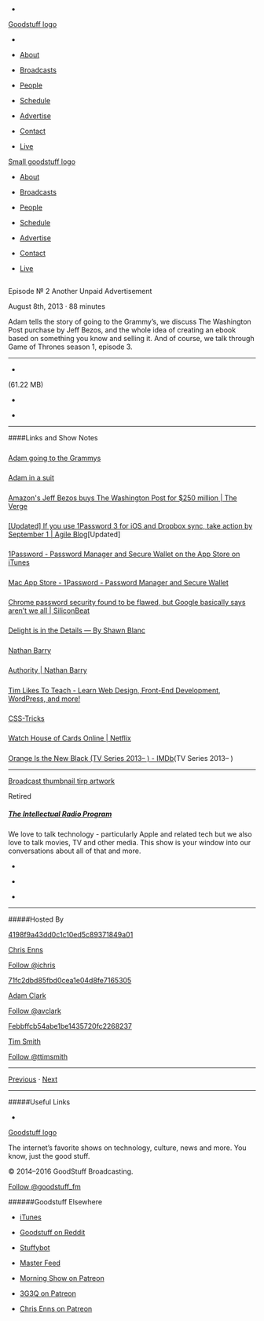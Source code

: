 

-
[Goodstuff logo](http://www.goodstuff.fm/)[](/assets/goodstuff_logo-17c1fe6f378352de5d7345f76152130b.svg)

-


-  [About](/about)

-  [Broadcasts](/broadcasts)

-  [People](/people)

-  [Schedule](/schedule)

-  [Advertise](/advertise)

-  [Contact](/contact)

-  [Live](/live)


[Small goodstuff logo](http://www.goodstuff.fm/)[](/assets/small_goodstuff_logo-bf032e72b9ec41494f4d90905f1ad619.svg)


-  [About](/about)

-  [Broadcasts](/broadcasts)

-  [People](/people)

-  [Schedule](/schedule)

-  [Advertise](/advertise)

-  [Contact](/contact)

-  [Live](/live)


##
Episode № 2
Another Unpaid Advertisement


August 8th, 2013
&middot;
88
minutes


Adam tells the story of going to the Grammy’s, we discuss The Washington Post purchase by Jeff Bezos, and the whole idea of creating an ebook based on something you know and selling it. And of course, we talk through Game of Thrones season 1, episode 3.


------------------------------


-
[](https://goodstuffs3.s3.amazonaws.com/uploads/tirp-2.mp3)(61.22 MB)

-
[](http://twitter.com/intent/tweet?text=The%20Intellectual%20Radio%20Program%20%E2%84%96%202%20on%20@goodstuff_fm%20-%20http://goodstuff.fm/tirp/2)

-
[](http://www.facebook.com/sharer/sharer.php?u=http://goodstuff.fm/tirp/2)


------------------------------


####Links and Show Notes

#####
[Adam going to the Grammys](http://instagram.com/p/VkXEZcm7M1/)


#####
[Adam in a suit](https://twitter.com/avclark/status/364883660329058304/photo/1)


#####
[Amazon's Jeff Bezos buys The Washington Post for $250 million | The Verge](http://www.theverge.com/2013/8/5/4587566/jeff-bezos-buys-the-washington-post)


#####
[[Updated] If you use 1Password 3 for iOS and Dropbox sync, take action by September 1 | Agile Blog](http://blog.agilebits.com/2013/08/08/1password-3-dropbox-sync-faq/)[Updated]


#####
[1Password - Password Manager and Secure Wallet on the App Store on iTunes](https://itunes.apple.com/us/app/id568903335?mt=8)


#####
[Mac App Store - 1Password - Password Manager and Secure Wallet](https://itunes.apple.com/us/app/id443987910?mt=12)


#####
[Chrome password security found to be flawed, but Google basically says aren’t we all | SiliconBeat](http://www.siliconbeat.com/2013/08/07/chrome-password-security-found-to-be-flawed-but-google-basically-says-arent-we-all/)


#####
[Delight is in the Details — By Shawn Blanc](https://shawnblanc.net/thedetails/)


#####
[Nathan Barry](http://nathanbarry.com/)


#####
[Authority | Nathan Barry](http://nathanbarry.com/authority/)


#####
[Tim Likes To Teach - Learn Web Design, Front-End Development, WordPress, and more!](http://timlikestoteach.com/)


#####
[CSS-Tricks](http://css-tricks.com/)


#####
[Watch House of Cards Online | Netflix](http://movies.netflix.com/WiMovie/House_of_Cards/70178217?locale=en-US)


#####
[Orange Is the New Black (TV Series 2013– ) - IMDb](http://www.imdb.com/title/tt2372162/)(TV Series 2013– )


------------------------------


[Broadcast thumbnail tirp artwork](/tirp)[](https://goodstuffs3.s3.amazonaws.com/uploads/broadcast/image/15/broadcast_thumbnail_tirp_artwork.png)

Retired


##### [The Intellectual Radio Program](/tirp)


We love to talk technology - particularly Apple and related tech but we also love to talk movies, TV and other media. This show is your window into our conversations about all of that and more.

-
[](https://itunes.apple.com/us/podcast/intellectual-radio-program/id682246844)

-
[](/tirp/feed)

-
[](mailto:chris@goodstuff.fm?cc=sponsorship%40goodstuff.fm&subject=%5BGoodStuff%20FM%5D%20Sponsorship%20Inquiry%20for%20The%20Intellectual%20Radio%20Program)


------------------------------


#####Hosted By


[4198f9a43dd0c1c10ed5c89371849a01](/people/chris-enns)[](http://gravatar.com/avatar/4198f9a43dd0c1c10ed5c89371849a01.png?s=300&r=pg)

[Chris Enns](/people/chris-enns)


[Follow @ichris](https://twitter.com/ichris)


[71fc2dbd85fbd0cea1e04d8fe7165305](/people/avclark)[](http://gravatar.com/avatar/71fc2dbd85fbd0cea1e04d8fe7165305.png?s=300&r=pg)

[Adam Clark](/people/avclark)


[Follow @avclark](https://twitter.com/avclark)


[Febbffcb54abe1be1435720fc2268237](/people/ttimsmith)[](http://gravatar.com/avatar/febbffcb54abe1be1435720fc2268237.png?s=300&r=pg)

[Tim Smith](/people/ttimsmith)


[Follow @ttimsmith](https://twitter.com/ttimsmith)


------------------------------


[Previous](/tirp/1)
&middot;
[Next](/tirp/3)


------------------------------


#####Useful Links

-
[](mailto:chris@goodstuff.fm?subject=%5BGoodstuff%20FM%5D%20Feedback%20for%20The%20Intellectual%20Radio%20Program)


[Goodstuff logo](http://www.goodstuff.fm/)[](/assets/goodstuff_logo-17c1fe6f378352de5d7345f76152130b.svg)


The internet’s favorite shows on technology, culture, news and more. You know, just the good stuff.


&copy; 2014&ndash;2016 GoodStuff Broadcasting.

[Follow @goodstuff_fm](https://twitter.com/goodstufffm)


######Goodstuff Elsewhere

-  [iTunes](https://itunes.apple.com/us/artist/goodstuff-fm/id843385597?mt=2)

-  [Goodstuff on Reddit](https://www.reddit.com/r/Goodstuff_fm/)

-  [Stuffybot](http://stuffybot.goodstuff.fm)

-  [Master Feed](/master/feed)

-  [Morning Show on Patreon](https://www.patreon.com/morningshow)

-  [3G3Q on Patreon](https://www.patreon.com/3g3q)

-  [Chris Enns on Patreon](https://www.patreon.com/ichris)
